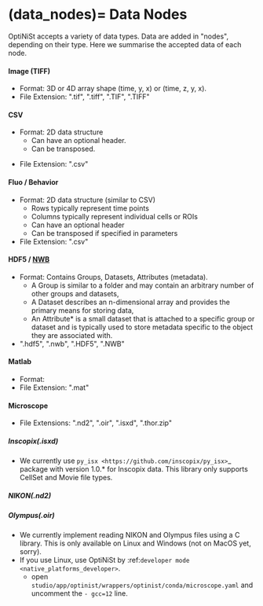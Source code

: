 (data_nodes)=
Data Nodes
=================

OptiNiSt accepts a variety of data types. Data are added in "nodes", depending on their type. Here we summarise the accepted data of each node.

#### Image (TIFF)
- Format: 3D or 4D array shape (time, y, x) or (time, z, y, x).
- File Extension: ".tif", ".tiff", ".TIF", ".TIFF"
#### CSV
- Format: 2D data structure
  - Can have an optional header.
  - Can be transposed.
 <!-- Check ',' ';', Excel 'carriage return/line feed', Mac 'CR', UTF-8, UTF-16, and UTF-32-->
- File Extension: ".csv"
#### Fluo / Behavior
- Format: 2D data structure (similar to CSV)
  - Rows typically represent time points
  - Columns typically represent individual cells or ROIs
  - Can have an optional header
  - Can be transposed if specified in parameters
- File Extension: ".csv"
#### HDF5 / [NWB](https://nwb-schema.readthedocs.io/en/latest/format_description.html)
- Format: Contains Groups, Datasets, Attributes (metadata). 
  - A Group is similar to a folder and may contain an arbitrary number of other groups and datasets,
  - A Dataset describes an n-dimensional array and provides the primary means for storing data,
  - An Attribute* is a small dataset that is attached to a specific group or dataset and is typically used to store metadata specific to the object they are associated with. 
 - ".hdf5", ".nwb", ".HDF5", ".NWB"
#### Matlab
 - Format:
 - File Extension: ".mat"
#### Microscope
 - File Extensions: ".nd2", ".oir", ".isxd", ".thor.zip"

##### Inscopix(.isxd)
- We currently use `py_isx <https://github.com/inscopix/py_isx>`_ package with version 1.0.* for Inscopix data. This library only supports CellSet and Movie file types.

##### NIKON(.nd2)

##### Olympus(.oir)
- We currently implement reading NIKON and Olympus files using a C library. This is only available on Linux and Windows (not on MacOS yet, sorry).
- If you use Linux, use OptiNiSt by :ref:`developer mode <native_platforms_developer>`.
     - open ``studio/app/optinist/wrappers/optinist/conda/microscope.yaml`` and uncomment the ``- gcc=12`` line.

<!-- Data classes:
    ImageData:

Defined in image.py

Can accept data as:
A string filepath
A list of string filepaths
A numpy array

For numpy array input:
Saves data as a .tif file
Expects 3D or 4D array shape (time, y, x) or (time, z, y, x)


    TimeSeriesData:
Defined in timeseries.py
Expects 1D or 2D numpy array
If 1D, converts to 2D with shape (1, length)
Can also accept CSV filepath as input

    CsvData:
Defined in csv.py
Can accept:
String filepath to CSV
1D or 2D numpy array
If 1D array, converts to 2D with shape (1, length)

    HeatMapData:
Defined in heatmap.py
Expects 2D numpy array

    HistogramData:
Defined in histogram.py
Expects 1D numpy array
Reshapes to 2D array with shape (1, length)

    ScatterData:
Defined in scatter.py
Expects 1D or 2D numpy array
Transposes input data

    BarData:
Defined in bar.py
Expects 1D or 2D numpy array
If 1D, converts to 2D with shape (1, length)

    LineData:  
Defined in line.py
Expects 2D numpy array

    PieData:
Defined in pie.py
Expects 1D numpy array
Reshapes to 2D array with shape (1, length)

    PolarData:
Defined in polar.py
Expects 2D numpy array

    HTMLData:
Defined in html.py
Expects string HTML content -->